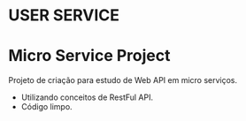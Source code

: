 # USER SERVICE
# Micro Service Project

Projeto de criação para estudo de Web API em micro serviços.

- Utilizando conceitos de RestFul API.
- Código limpo.
